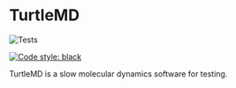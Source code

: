 # TurtleMD
![Tests](https://github.com/infretis/turtlemd/actions/workflows/test.yaml/badge.svg)
<!-- Pytest Coverage Comment:Begin -->
<!-- Pytest Coverage Comment:End -->
[![Code style: black](https://img.shields.io/badge/code%20style-black-000000.svg)](https://github.com/psf/black)

TurtleMD is a slow molecular dynamics software for testing.

